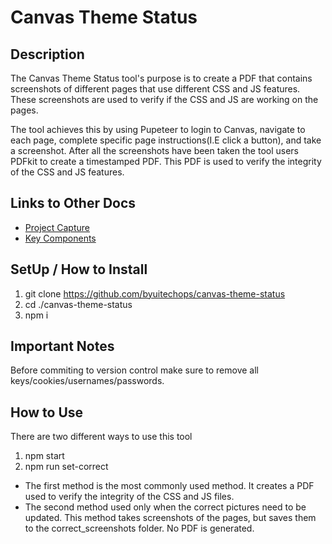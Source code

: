 # Canvas Theme Status

## Description
The Canvas Theme Status tool's purpose is to create a PDF that contains screenshots of
different pages that use different CSS and JS features. These screenshots are used to verify
if the CSS and JS are working on the pages.

The tool achieves this by using Pupeteer to login to Canvas, navigate to each page, complete specific
page instructions(I.E click a button), and take a screenshot. After all the screenshots have been taken
the tool users PDFkit to create a timestamped PDF. This PDF is used to verify the integrity of the CSS
and JS features. 

## Links to Other Docs

- [Project Capture](./docs/ProjectCapture.md)
- [Key Components](./docs/KeyComponents.md)


## SetUp / How to Install
1. git clone https://github.com/byuitechops/canvas-theme-status
2. cd ./canvas-theme-status
3. npm i

## Important Notes
Before commiting to version control make sure to remove all keys/cookies/usernames/passwords.

## How to Use
There are two different ways to use this tool
1. npm start
2. npm run set-correct

* The first method is the most commonly used method. It creates a PDF used to verify the integrity of the
CSS and JS files.
* The second method used only when the correct pictures need to be updated. This method takes screenshots
of the pages, but saves them to the correct_screenshots folder. No PDF is generated.